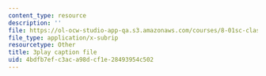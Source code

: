 ```yaml
---
content_type: resource
description: ''
file: https://ol-ocw-studio-app-qa.s3.amazonaws.com/courses/8-01sc-classical-mechanics-fall-2016/4bdfb7efc3aca98dcf1e28493954c502_gl9c9qJRqcM.srt
file_type: application/x-subrip
resourcetype: Other
title: 3play caption file
uid: 4bdfb7ef-c3ac-a98d-cf1e-28493954c502
---
```

